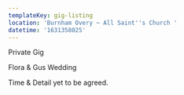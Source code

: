 ```yaml
---
templateKey: gig-listing
location: 'Burnham Overy ~ All Saint''s Church '
datetime: '1631358025'
---
```

Private Gig

Flora & Gus Wedding

Time & Detail yet to be agreed.